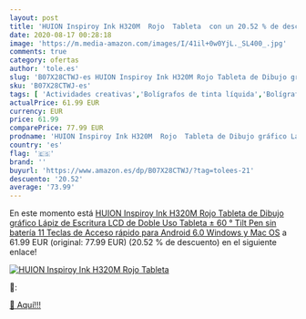 ```yaml
---
layout: post
title: 'HUION Inspiroy Ink H320M  Rojo  Tableta  con un 20.52 % de descuento'
date: 2020-08-17 00:28:18
image: 'https://m.media-amazon.com/images/I/41il+0w0YjL._SL400_.jpg'
comments: true
category: ofertas
author: 'tole.es'
slug: 'B07X28CTWJ-es HUION Inspiroy Ink H320M Rojo Tableta de Dibujo gráfico...'
sku: 'B07X28CTWJ-es'
tags: [ 'Actividades creativas','Bolígrafos de tinta líquida','Bolígrafos y recambios','Bolígrafos, lápices y útiles de escritura','Juguetes','Juguetes y juegos','Material de educación infantil','Material de escritura y dibujo para niños','Material escolar y educativo','Mosaicos para niños','Oficina y papelería','Pinturas','Rotuladores de colores para niños','Témperas y pinturas para murales','lápiz', ]
actualPrice: 61.99 EUR
currency: EUR
price: 61.99
comparePrice: 77.99 EUR
prodname: 'HUION Inspiroy Ink H320M  Rojo  Tableta de Dibujo gráfico Lápiz de Escritura LCD de Doble Uso Tableta ± 60 ° Tilt Pen sin batería 11 Teclas de Acceso rápido para Android 6.0 Windows y Mac OS'
country: 'es'
flag: '🇪🇸'
brand: ''
buyurl: 'https://www.amazon.es/dp/B07X28CTWJ/?tag=tolees-21'
descuento: '20.52'
average: '73.99'
---
```


En este momento está [HUION Inspiroy Ink H320M  Rojo  Tableta de Dibujo gráfico Lápiz de Escritura LCD de Doble Uso Tableta ± 60 ° Tilt Pen sin batería 11 Teclas de Acceso rápido para Android 6.0 Windows y Mac OS](https://www.amazon.es/dp/B07X28CTWJ/?tag=tolees-21) a 61.99 EUR (original: 77.99 EUR) (20.52 %  de descuento) en el siguiente enlace!

[![HUION Inspiroy Ink H320M  Rojo  Tableta ](https://m.media-amazon.com/images/I/41il+0w0YjL._SL400_.jpg)](https://www.amazon.es/dp/B07X28CTWJ/?tag=tolees-21)

🔎:


[🛒 Aquí!!!](https://www.amazon.es/dp/B07X28CTWJ/?tag=tolees-21)
